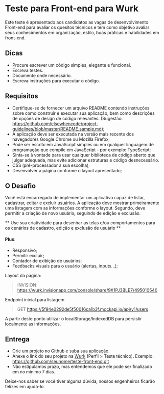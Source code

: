 # Teste para Front-end para Wurk
Este teste é apresentado aos candidatos as vagas de desenvolvimento Front-end para avaliar os quesitos técnicos e tem como objetivo avaliar seus conhecimentos em organização, estilo, boas práticas e habilidades em front-end.

## Dicas
- Procure escrever um código simples, elegante e funcional. 
- Escreva testes.
- Documente onde necessário.
- Escreva instruções para executar o código.

## Requisitos
- Certifique-se de fornecer um arquivo README contendo instruções sobre como construir e executar sua aplicação, bem como descrições de opções de design de código relevantes. (Sugestão: https://github.com/elsewhencode/project-guidelines/blob/master/README.sample.md);
- A aplicação deve ser executada na versão mais recente dos navegadores Google Chrome ou Mozilla Firefox;
- Pode ser escrito em JavaScript simples ou em qualquer linguagem de programação que compile em JavaScript - por exemplo: TypeScript;
- Sinta-se à vontade para usar qualquer biblioteca de código aberto que julgar adequada, mas evite adicionar estruturas e código desnecessário.
- CSS (pré-processador a sua escolha);
- Desenvolver a página conforme o layout apresentado;

## O Desafio
Você está encarregado de implementar um aplicativo capaz de listar, cadastrar, editar e excluir usuários.
A aplicação deve mostrar primeiramente uma listagem com as informações conforme o layout. Segundo, deve permitir a criação de novo usuário, seguindo de edição e exclusão.

** Use sua criatividade para desenhar as telas e/ou comportamentos para os cenários de cadastro, edição e exclusão de usuário **

#### Plus: 
- Responsivo;
- Permitir excluir;
- Contador de exibição de usuários;
- Feedbacks visuais para o usuário (alertas, inputs...);

Layout da página:

> INVISION: https://wurk.invisionapp.com/console/share/9X1PJ3BLE7/495010540

Endpoint inicial para listagem:

> GET https://5f94e0292de5f50016ca1b3f.mockapi.io/api/v1/users

A partir deste ponto utilizar o localStorage/IndexedDB para persistir localmente as informações.

## Entrega
- Crie um projeto no Github e suba sua aplicação.
- Anexe o link do seu projeto na [Wurk](https://wurk.com.br) (Perfil > Teste técnico). Exemplo: https://github.com/seunome/teste-front-end.git
- Não estipulamos prazo, mas entendemos que ele pode ser finalizado em no mínimo 7 dias.

Deixe-nos saber se você tiver alguma dúvida, nossos engenheiros ficarão felizes em ajudá-lo.

